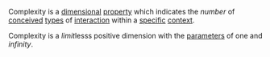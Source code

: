 Complexity is a [dimensional](https://github.com/gcassel/Modular-Organization-Terminology/blob/master/terms/dimension.md) [property](https://github.com/gcassel/Modular-Organization-Terminology/blob/master/terms/property.md) which indicates the *number* of [conceived](https://github.com/gcassel/Modular-Organization-Terminology/blob/master/terms/concept.md) [types](https://github.com/gcassel/Modular-Organization-Terminology/blob/master/terms/type.md) of [interaction](https://github.com/gcassel/Modular-Organization-Terminology/blob/master/terms/interaction.md) within a [specific](https://github.com/gcassel/Modular-Organization-Terminology/blob/master/terms/specific.md) [context](https://github.com/gcassel/Modular-Organization-Terminology/blob/master/terms/context.md).

Complexity is a *limit*lesss positive dimension with the [parameters](https://github.com/gcassel/Modular-Organization-Terminology/blob/master/terms/parameter.md) of one and *infinity*.
